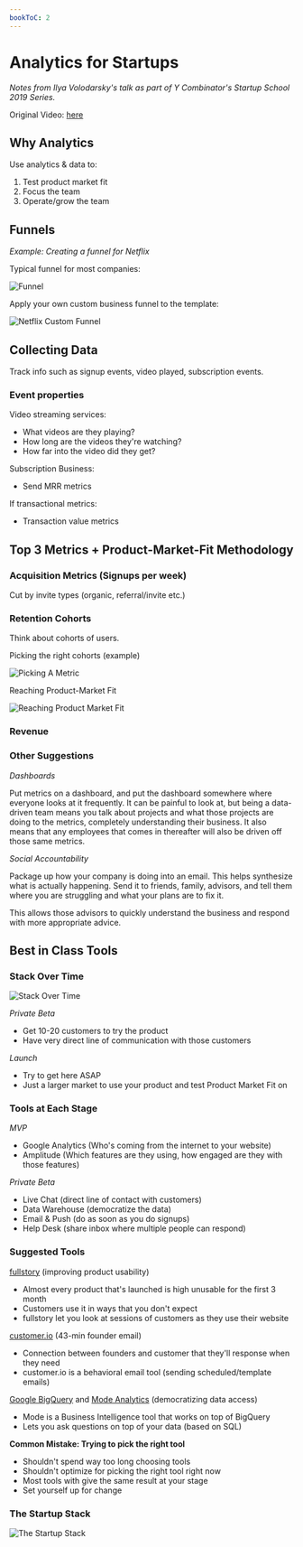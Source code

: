 ```yaml
---
bookToC: 2
---
```

# Analytics for Startups

*Notes from Ilya Volodarsky's talk as part of Y Combinator's Startup School 2019 Series.* 

Original Video:  [here](https://youtu.be/LLerCc7MOQo)

## Why Analytics

Use analytics & data to:

1. Test product market fit
2. Focus the team
3. Operate/grow the team

## Funnels

*Example: Creating a funnel for Netflix*

Typical funnel for most companies:

![Funnel](/images/funnel.png)

Apply your own custom business funnel to the template:

![Netflix Custom Funnel](/images/custom-funnel.png)


## Collecting Data

Track info such as signup events, video played, subscription events.

### Event properties

Video streaming services:

- What videos are they playing?
- How long are the videos they're watching?
- How far into the video did they get?

Subscription Business:

- Send MRR metrics

If transactional metrics:

- Transaction value metrics

## Top 3 Metrics + Product-Market-Fit Methodology

### Acquisition Metrics (Signups per week)

Cut by invite types (organic, referral/invite etc.)

### Retention Cohorts

Think about cohorts of users.

Picking the right cohorts (example)

![Picking A Metric](/images/picking-metric.png)

Reaching Product-Market Fit

![Reaching Product Market Fit](/images/reaching-pmf.png)

### Revenue

### Other Suggestions

*Dashboards*

Put metrics on a dashboard, and put the dashboard somewhere where everyone looks at it frequently. It can be painful to look at, but being a data-driven team means you talk about projects and what those projects are doing to the metrics, completely understanding their business. It also means that any employees that comes in thereafter will also be driven off those same metrics.

*Social Accountability*

Package up how your company is doing into an email. This helps synthesize what is actually happening. Send it to friends, family, advisors, and tell them where you are struggling and what your plans are to fix it.

This allows those advisors to quickly understand the business and respond with more appropriate advice.


## Best in Class Tools

### Stack Over Time

![Stack Over Time](/images/stack-over-time.png)

*Private Beta*

- Get 10-20 customers to try the product
- Have very direct line of communication with those customers

*Launch*

- Try to get here ASAP
- Just a larger market to use your product and test Product Market Fit on

### Tools at Each Stage

*MVP*

- Google Analytics (Who's coming from the internet to your website)
- Amplitude (Which features are they using, how engaged are they with those features)

*Private Beta*

- Live Chat (direct line of contact with customers)
- Data Warehouse (democratize the data)
- Email & Push (do as soon as you do signups)
- Help Desk (share inbox where multiple people can respond)

### Suggested Tools

[fullstory](https://www.fullstory.com) (improving product usability)

- Almost every product that's launched is high unusable for the first 3 month
- Customers use it in ways that you don't expect
- fullstory let you look at sessions of customers as they use their website

[customer.io](https://customer.io/) (43-min founder email)

- Connection between founders and customer that they'll response when they need
- customer.io is a behavioral email tool (sending scheduled/template emails)

[Google BigQuery](https://cloud.google.com/bigquery/) and [Mode Analytics](https://mode.com/) (democratizing data access)

- Mode is a Business Intelligence tool that works on top of BigQuery
- Lets you ask questions on top of your data (based on SQL)

**Common Mistake: Trying to pick the right tool**

- Shouldn't spend way too long choosing tools
- Shouldn't optimize for picking the right tool right now 
- Most tools with give the same result at your stage
- Set yourself up for change


### The Startup Stack 

![The Startup Stack](/images/startup-stack.png)